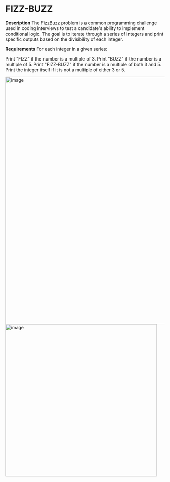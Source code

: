 # FIZZ-BUZZ

**Description**
The FizzBuzz problem is a common programming challenge used in coding interviews to test a candidate's ability to implement conditional logic. The goal is to iterate through a series of integers and print specific outputs based on the divisibility of each integer.

**Requirements**
For each integer in a given series:

Print "FIZZ" if the number is a multiple of 3.
Print "BUZZ" if the number is a multiple of 5.
Print "FIZZ-BUZZ" if the number is a multiple of both 3 and 5.
Print the integer itself if it is not a multiple of either 3 or 5.

<img width="779" alt="image" src="https://github.com/hemantkr26/FIZZ-BUZZ/assets/142200426/2c841083-58ab-4636-bdde-33e162dc59d9">

<img width="479" alt="image" src="https://github.com/hemantkr26/FIZZ-BUZZ/assets/142200426/181c2121-2a07-499a-97f7-76dbc0835320">

